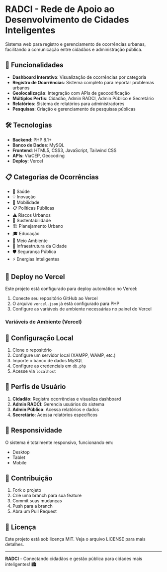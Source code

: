 # RADCI - Rede de Apoio ao Desenvolvimento de Cidades Inteligentes

Sistema web para registro e gerenciamento de ocorrências urbanas, facilitando a comunicação entre cidadãos e administração pública.

## 🚀 Funcionalidades

- **Dashboard Interativo**: Visualização de ocorrências por categoria
- **Registro de Ocorrências**: Sistema completo para reportar problemas urbanos
- **Geolocalização**: Integração com APIs de geocodificação
- **Múltiplos Perfis**: Cidadão, Admin RADCI, Admin Público e Secretário
- **Relatórios**: Sistema de relatórios para administradores
- **Pesquisas**: Criação e gerenciamento de pesquisas públicas

## 🛠️ Tecnologias

- **Backend**: PHP 8.1+
- **Banco de Dados**: MySQL
- **Frontend**: HTML5, CSS3, JavaScript, Tailwind CSS
- **APIs**: ViaCEP, Geocoding
- **Deploy**: Vercel

## 📋 Categorias de Ocorrências

- 🏥 Saúde
- 💡 Inovação
- 🚗 Mobilidade
- 📋 Políticas Públicas
- ⚠️ Riscos Urbanos
- 🌱 Sustentabilidade
- 🏗️ Planejamento Urbano
- 🎓 Educação
- 🌿 Meio Ambiente
- 🏢 Infraestrutura da Cidade
- 🛡️ Segurança Pública
- ⚡ Energias Inteligentes

## 🚀 Deploy no Vercel

Este projeto está configurado para deploy automático no Vercel:

1. Conecte seu repositório GitHub ao Vercel
2. O arquivo `vercel.json` já está configurado para PHP
3. Configure as variáveis de ambiente necessárias no painel do Vercel

### Variáveis de Ambiente (Vercel)



## 🔧 Configuração Local

1. Clone o repositório
2. Configure um servidor local (XAMPP, WAMP, etc.)
3. Importe o banco de dados MySQL
4. Configure as credenciais em `db.php`
5. Acesse via `localhost`

## 👥 Perfis de Usuário

1. **Cidadão**: Registra ocorrências e visualiza dashboard
2. **Admin RADCI**: Gerencia usuários do sistema
3. **Admin Público**: Acessa relatórios e dados
4. **Secretário**: Acessa relatórios específicos

## 📱 Responsividade

O sistema é totalmente responsivo, funcionando em:
- Desktop
- Tablet
- Mobile

## 🤝 Contribuição

1. Fork o projeto
2. Crie uma branch para sua feature
3. Commit suas mudanças
4. Push para a branch
5. Abra um Pull Request

## 📄 Licença

Este projeto está sob licença MIT. Veja o arquivo LICENSE para mais detalhes.

---

**RADCI** - Conectando cidadãos e gestão pública para cidades mais inteligentes! 🏙️
